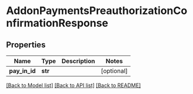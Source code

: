 # AddonPaymentsPreauthorizationConfirmationResponse

## Properties
Name | Type | Description | Notes
------------ | ------------- | ------------- | -------------
**pay_in_id** | **str** |  | [optional] 

[[Back to Model list]](../README.md#documentation-for-models) [[Back to API list]](../README.md#documentation-for-api-endpoints) [[Back to README]](../README.md)


